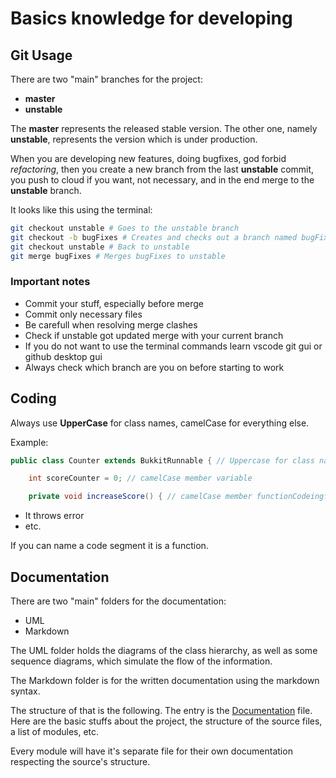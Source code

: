 # Basics knowledge for developing

## Git Usage

There are two "main" branches for the project:

- __master__
- __unstable__

The __master__ represents the released stable version.
The other one, namely __unstable__, represents the version which is under production.

When you are developing new features, doing bugfixes, god forbid *refactoring*,
then you create a new branch from the last __unstable__ commit, you push to cloud if you want, not necessary,
and in the end merge to the __unstable__ branch.

It looks like this using the terminal:

``` bash
git checkout unstable # Goes to the unstable branch 
git checkout -b bugFixes # Creates and checks out a branch named bugFixes
git checkout unstable # Back to unstable
git merge bugFixes # Merges bugFixes to unstable
```

### Important notes

- Commit your stuff, especially before merge
- Commit only necessary files
- Be carefull when resolving merge clashes
- Check if unstable got updated merge with your current branch
- If you do not want to use the terminal commands learn vscode git gui or github desktop gui
- Always check which branch are you on before starting to work

## Coding

Always use __UpperCase__ for class names, camelCase for everything else.

Example:

```Java
public class Counter extends BukkitRunnable { // Uppercase for class names

    int scoreCounter = 0; // camelCase member variable

    private void increaseScore() { // camelCase member functionCodeingfects
```

- It throws error
- etc.

If you can name a code segment it is a function.

## Documentation

There are two "main" folders for the documentation:

- UML
- Markdown

The UML folder holds the diagrams of the class hierarchy, as well as some sequence diagrams, which simulate the flow of the information.

The Markdown folder is for the written documentation using the markdown syntax.

The structure of that is the following. The entry is the [Documentation](Documentation.md) file.
Here are the basic stuffs about the project, the structure of the source files, a list of modules, etc.

Every module will have it's separate file for their own documentation respecting the source's structure.
